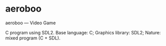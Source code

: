 # aeroboo
aeroboo — Video Game 

C program using SDL2. Base language: C; Graphics library: SDL2; Nature: mixed program (C + SDL).
